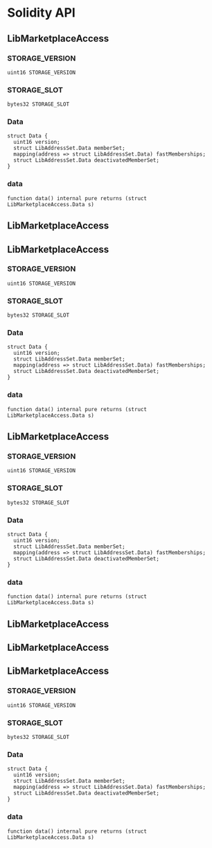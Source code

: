 # Solidity API

## LibMarketplaceAccess

### STORAGE_VERSION

```solidity
uint16 STORAGE_VERSION
```

### STORAGE_SLOT

```solidity
bytes32 STORAGE_SLOT
```

### Data

```solidity
struct Data {
  uint16 version;
  struct LibAddressSet.Data memberSet;
  mapping(address => struct LibAddressSet.Data) fastMemberships;
  struct LibAddressSet.Data deactivatedMemberSet;
}
```

### data

```solidity
function data() internal pure returns (struct LibMarketplaceAccess.Data s)
```

## LibMarketplaceAccess

## LibMarketplaceAccess

### STORAGE_VERSION

```solidity
uint16 STORAGE_VERSION
```

### STORAGE_SLOT

```solidity
bytes32 STORAGE_SLOT
```

### Data

```solidity
struct Data {
  uint16 version;
  struct LibAddressSet.Data memberSet;
  mapping(address => struct LibAddressSet.Data) fastMemberships;
  struct LibAddressSet.Data deactivatedMemberSet;
}
```

### data

```solidity
function data() internal pure returns (struct LibMarketplaceAccess.Data s)
```

## LibMarketplaceAccess

### STORAGE_VERSION

```solidity
uint16 STORAGE_VERSION
```

### STORAGE_SLOT

```solidity
bytes32 STORAGE_SLOT
```

### Data

```solidity
struct Data {
  uint16 version;
  struct LibAddressSet.Data memberSet;
  mapping(address => struct LibAddressSet.Data) fastMemberships;
  struct LibAddressSet.Data deactivatedMemberSet;
}
```

### data

```solidity
function data() internal pure returns (struct LibMarketplaceAccess.Data s)
```

## LibMarketplaceAccess

## LibMarketplaceAccess

## LibMarketplaceAccess

### STORAGE_VERSION

```solidity
uint16 STORAGE_VERSION
```

### STORAGE_SLOT

```solidity
bytes32 STORAGE_SLOT
```

### Data

```solidity
struct Data {
  uint16 version;
  struct LibAddressSet.Data memberSet;
  mapping(address => struct LibAddressSet.Data) fastMemberships;
  struct LibAddressSet.Data deactivatedMemberSet;
}
```

### data

```solidity
function data() internal pure returns (struct LibMarketplaceAccess.Data s)
```

